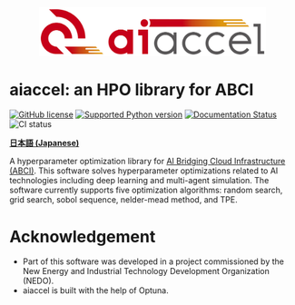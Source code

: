 <div align="center"><img src="https://raw.githubusercontent.com/aistairc/aiaccel/master/docs/image/logo_aiaccel.png" width="400"/></div>

# aiaccel: an HPO library for ABCI
[![GitHub license](https://img.shields.io/github/license/aistairc/aiaccel.svg)](https://github.com/aistairc/aiaccel)
[![Supported Python version](https://img.shields.io/badge/Python-3.8-blue)](https://github.com/aistairc/aiaccel)
[![Documentation Status](https://readthedocs.org/projects/aiaccel/badge/?version=latest)](https://aiaccel.readthedocs.io/en/latest/)
![CI status](https://github.com/aistairc/aiaccel/actions/workflows/actions.yaml/badge.svg)

[**日本語  (Japanese)**](https://github.com/aistairc/aiaccel/blob/main/README_JP.md)


A hyperparameter optimization library for [AI Bridging Cloud Infrastructure (ABCI)](https://abci.ai/).
This software solves hyperparameter optimizations related to AI technologies including deep learning and multi-agent simulation.
The software currently supports five optimization algorithms: random search, grid search, sobol sequence, nelder-mead method, and TPE.


# Acknowledgement
* Part of this software was developed in a project commissioned by the New Energy and Industrial Technology Development Organization (NEDO).
* aiaccel is built with the help of Optuna.
